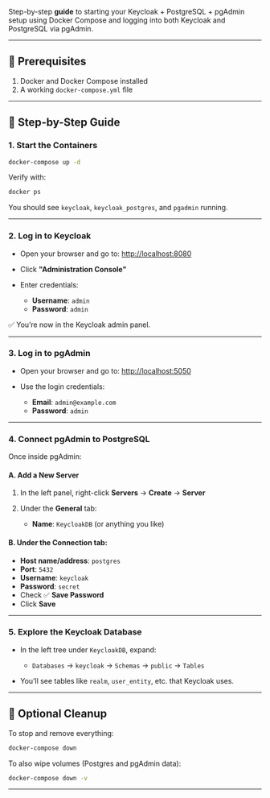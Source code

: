 Step-by-step **guide** to starting your Keycloak + PostgreSQL + pgAdmin setup using Docker Compose and logging into both Keycloak and PostgreSQL via pgAdmin.

---

## 🧰 Prerequisites

1. Docker and Docker Compose installed
2. A working `docker-compose.yml` file

---

## 🚀 Step-by-Step Guide

### 1. Start the Containers

```bash
docker-compose up -d
```

Verify with:

```bash
docker ps
```

You should see `keycloak`, `keycloak_postgres`, and `pgadmin` running.

---

### 2. Log in to Keycloak

- Open your browser and go to: [http://localhost:8080](http://localhost:8080)
- Click **"Administration Console"**
- Enter credentials:

  - **Username**: `admin`
  - **Password**: `admin`

✅ You’re now in the Keycloak admin panel.

---

### 3. Log in to pgAdmin

- Open your browser and go to: [http://localhost:5050](http://localhost:5050)
- Use the login credentials:

  - **Email**: `admin@example.com`
  - **Password**: `admin`

---

### 4. Connect pgAdmin to PostgreSQL

Once inside pgAdmin:

#### A. Add a New Server

1. In the left panel, right-click **Servers** → **Create** → **Server**
2. Under the **General** tab:

   - **Name**: `KeycloakDB` (or anything you like)

#### B. Under the **Connection** tab:

- **Host name/address**: `postgres`
- **Port**: `5432`
- **Username**: `keycloak`
- **Password**: `secret`
- Check ✅ **Save Password**
- Click **Save**

---

### 5. Explore the Keycloak Database

- In the left tree under `KeycloakDB`, expand:

  - `Databases` → `keycloak` → `Schemas` → `public` → `Tables`

- You’ll see tables like `realm`, `user_entity`, etc. that Keycloak uses.

---

## 🧼 Optional Cleanup

To stop and remove everything:

```bash
docker-compose down
```

To also wipe volumes (Postgres and pgAdmin data):

```bash
docker-compose down -v
```

---
